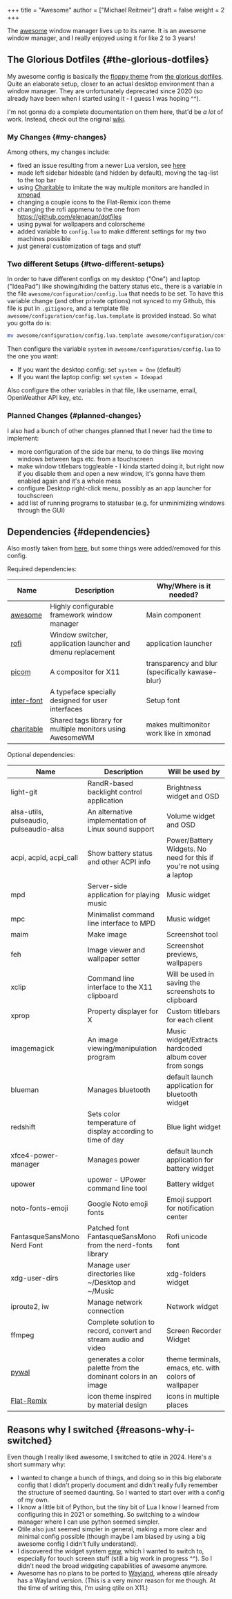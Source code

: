 +++
title = "Awesome"
author = ["Michael Reitmeir"]
draft = false
weight = 2
+++

The [awesome](https://awesomewm.org/) window manager lives up to its name. It is an awesome window manager, and I really enjoyed using it for like 2 to 3 years!


## The Glorious Dotfiles {#the-glorious-dotfiles}

My awesome config is basically the [floppy theme](https://github.com/eromatiya/the-glorious-dotfiles/tree/master/config/awesome/floppy) from [the glorious dotfiles](https://github.com/eromatiya/the-glorious-dotfiles). Quite an elaborate setup, closer to an actual desktop environment than a window manager. They are unfortunately deprecated since 2020 (so already have been when I started using it - I guess I was hoping ^^).

I'm not gonna do a complete documentation on them here, that'd be _a lot_ of work. Instead, check out the original [wiki](https://github.com/eromatiya/the-glorious-dotfiles/wiki).


### My Changes {#my-changes}

Among others, my changes include:

-   fixed an issue resulting from a newer Lua version, see [here](https://github.com/awesomeWM/awesome/issues/3563#issuecomment-1036000769)
-   made left sidebar hideable (and hidden by default), moving the tag-list to the top bar
-   using [Charitable](https://github.com/frioux/charitable) to imitate the way multiple monitors are handled in [xmonad](https://xmonad.org/)
-   changing a couple icons to the Flat-Remix icon theme
-   changing the rofi appmenu to the one from <https://github.com/elenapan/dotfiles>
-   using pywal for wallpapers and colorscheme
-   added variable to `config.lua` to make different settings for my two machines possible
-   just general customization of tags and stuff


### Two different Setups {#two-different-setups}

In order to have different configs on my desktop ("One") and laptop ("IdeaPad") like showing/hiding the battery status etc., there is a variable in the file `awesome/configuration/config.lua` that needs to be set. To have this variable change (and other private options) not synced to my Github, this file is put in `.gitignore`, and a template file `awesome/configuration/config.lua.template` is provided instead. So what you gotta do is:

```bash
mv awesome/configuration/config.lua.template awesome/configuration/config.lua
```

Then configure the variable `system` in `awesome/configuration/config.lua` to the one you want:

-   If you want the desktop config: set `system = One` (default)
-   If you want the laptop config: set `system = Ideapad`

Also configure the other variables in that file, like username, email, OpenWeather API key, etc.


### Planned Changes {#planned-changes}

I also had a bunch of other changes planned that I never had the time to implement:

-   more configuration of the side bar menu, to do things like moving windows between tags etc. from a touchscreen
-   make window titlebars toggleable - I kinda started doing it, but right now if you disable them and open a new window, it's gonna have them enabled again and it's a whole mess
-   configure Desktop right-click menu, possibly as an app launcher for touchscreen
-   add list of running programs to statusbar (e.g. for unminimizing windows through the GUI)


## Dependencies {#dependencies}

Also mostly taken from [here](https://github.com/manilarome/the-glorious-dotfiles/wiki#dependencies), but some things were added/removed for this config.

Required dependencies:

| Name                                               | Description                                                 | Why/Where is it needed?                          |
|----------------------------------------------------|-------------------------------------------------------------|--------------------------------------------------|
| [awesome](https://github.com/awesomeWM/awesome)    | Highly configurable framework window manager                | Main component                                   |
| [rofi](https://github.com/davatorium/rofi)         | Window switcher, application launcher and dmenu replacement | application launcher                             |
| [picom](https://github.com/yshui/picom)            | A compositor for X11                                        | transparency and blur (specifically kawase-blur) |
| [inter-font](https://github.com/rsms/inter/)       | A typeface specially designed for user interfaces           | Setup font                                       |
| [charitable](https://github.com/frioux/charitable) | Shared tags library for multiple monitors using AwesomeWM   | makes multimonitor work like in xmonad           |

Optional dependencies:

| Name                                                 | Description                                                     | Will be used by                                                      |
|------------------------------------------------------|-----------------------------------------------------------------|----------------------------------------------------------------------|
| light-git                                            | RandR-based backlight control application                       | Brightness widget and OSD                                            |
| alsa-utils, pulseaudio, pulseaudio-alsa              | An alternative implementation of Linux sound support            | Volume widget and OSD                                                |
| acpi, acpid, acpi_call                               | Show battery status and other ACPI info                         | Power/Battery Widgets. No need for this if you're not using a laptop |
| mpd                                                  | Server-side application for playing music                       | Music widget                                                         |
| mpc                                                  | Minimalist command line interface to MPD                        | Music widget                                                         |
| maim                                                 | Make image                                                      | Screenshot tool                                                      |
| feh                                                  | Image viewer and wallpaper setter                               | Screenshot previews, wallpapers                                      |
| xclip                                                | Command line interface to the X11 clipboard                     | Will be used in saving the screenshots to clipboard                  |
| xprop                                                | Property displayer for X                                        | Custom titlebars for each client                                     |
| imagemagick                                          | An image viewing/manipulation program                           | Music widget/Extracts hardcoded album cover from songs               |
| blueman                                              | Manages bluetooth                                               | default launch application for bluetooth widget                      |
| redshift                                             | Sets color temperature of display according to time of day      | Blue light widget                                                    |
| xfce4-power-manager                                  | Manages power                                                   | default launch application for battery widget                        |
| upower                                               | upower - UPower command line tool                               | Battery widget                                                       |
| noto-fonts-emoji                                     | Google Noto emoji fonts                                         | Emoji support for notification center                                |
| FantasqueSansMono Nerd Font                          | Patched font FantasqueSansMono from the nerd-fonts library      | Rofi unicode font                                                    |
| xdg-user-dirs                                        | Manage user directories like ~/Desktop and ~/Music              | xdg-folders widget                                                   |
| iproute2, iw                                         | Manage network connection                                       | Network widget                                                       |
| ffmpeg                                               | Complete solution to record, convert and stream audio and video | Screen Recorder Widget                                               |
| [pywal](https://github.com/dylanaraps/pywal)         | generates a color palette from the dominant colors in an image  | theme terminals, emacs, etc. with colors of wallpaper                |
| [Flat-Remix](https://github.com/daniruiz/flat-remix) | icon theme inspired by material design                          | icons in multiple places                                             |


## Reasons why I switched {#reasons-why-i-switched}

Even though I really liked awesome, I switched to qtile in 2024. Here's a short summary why:

-   I wanted to change a bunch of things, and doing so in this big elaborate config that I didn't properly document and didn't really fully remember the structure of seemed daunting. So I wanted to start over with a config of my own.
-   I know a little bit of Python, but the tiny bit of Lua I know I learned from configuring this in 2021 or something. So switching to a window manager where I can use python seemed simpler.
-   Qtile also just seemed simpler in general, making a more clear and minimal config possible (though maybe I am biased by using a big awesome config I didn't fully understand).
-   I discovered the widget system [eww](https://github.com/elkowar/eww), which I wanted to switch to, especially for touch screen stuff (still a big work in progress ^^). So I didn't need the broad widgeting capabilities of awesome anymore.
-   Awesome has no plans to be ported to [Wayland](https://en.wikipedia.org/wiki/Wayland_(protocol)), whereas qtile already has a Wayland version. (This is a very minor reason for me though. At the time of writing this, I'm using qtile on X11.)
